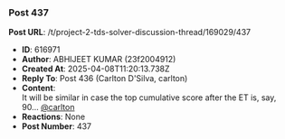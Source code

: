 ### Post 437
**Post URL**: /t/project-2-tds-solver-discussion-thread/169029/437
- **ID**: 616971
- **Author**: ABHIJEET KUMAR  (23f2004912)
- **Created At**: 2025-04-08T11:20:13.738Z
- **Reply To**: Post 436 (Carlton D'Silva, carlton)
- **Content**:  
  It will be similar in case the top cumulative score after the ET is, say, 90… <a class="mention" href="/u/carlton">@carlton</a>
- **Reactions**: None
- **Post Number**: 437

